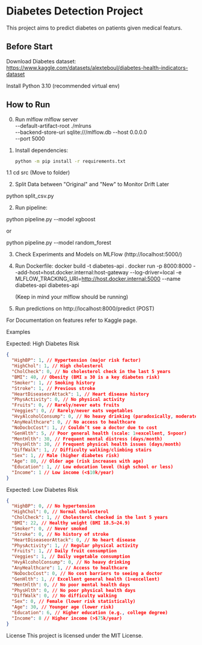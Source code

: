 # Diabetes Detection Project

This project aims to predict diabetes on patients given medical featurs.

## Before Start

Download Diabetes dataset: https://www.kaggle.com/datasets/alexteboul/diabetes-health-indicators-dataset

Install Python 3.10 (recommended virtual env)

## How to Run

0. Run mlflow
   mlflow server \
   --default-artifact-root ./mlruns \
   --backend-store-uri sqlite:///mlflow.db
   --host 0.0.0.0 \
   --port 5000

1. Install dependencies:

   ```bash
   python -m pip install -r requirements.txt
   ```

1.1 cd src (Move to folder)

2. Split Data between "Original" and "New" to Monitor Drift Later

python split_csv.py

2. Run pipeline:

python pipeline.py --model xgboost

or

python pipeline.py --model random_forest

3. Check Experiments and Models on MLFlow (http://localhost:5000/)

4. Run Dockerfile:
   docker build -t diabetes-api .
   docker run -p 8000:8000 --add-host=host.docker.internal:host-gateway --log-driver=local -e MLFLOW_TRACKING_URI=http://host.docker.internal:5000 --name diabetes-api diabetes-api

   (Keep in mind your mlflow should be running)

5. Run predictions on http://localhost:8000/predict (POST)

For Documentation on features refer to Kaggle page.

Examples

Expected: High Diabetes Risk

```json
{
  "HighBP": 1, // Hypertension (major risk factor)
  "HighChol": 1, // High cholesterol
  "CholCheck": 0, // No cholesterol check in the last 5 years
  "BMI": 40, // Obesity (BMI ≥ 30 is a key diabetes risk)
  "Smoker": 1, // Smoking history
  "Stroke": 1, // Previous stroke
  "HeartDiseaseorAttack": 1, // Heart disease history
  "PhysActivity": 0, // No physical activity
  "Fruits": 0, // Rarely/never eats fruits
  "Veggies": 0, // Rarely/never eats vegetables
  "HvyAlcoholConsump": 0, // No heavy drinking (paradoxically, moderate alcohol may reduce risk)
  "AnyHealthcare": 0, // No access to healthcare
  "NoDocbcCost": 1, // Couldn’t see a doctor due to cost
  "GenHlth": 5, // Poor general health (scale: 1=excellent, 5=poor)
  "MentHlth": 30, // Frequent mental distress (days/month)
  "PhysHlth": 30, // Frequent physical health issues (days/month)
  "DiffWalk": 1, // Difficulty walking/climbing stairs
  "Sex": 1, // Male (higher diabetes risk)
  "Age": 80, // Older age (risk increases with age)
  "Education": 1, // Low education level (high school or less)
  "Income": 1 // Low income (<$10k/year)
}
```

Expected: Low Diabetes Risk

```json
{
  "HighBP": 0, // No hypertension
  "HighChol": 0, // Normal cholesterol
  "CholCheck": 1, // Cholesterol checked in the last 5 years
  "BMI": 22, // Healthy weight (BMI 18.5–24.9)
  "Smoker": 0, // Never smoked
  "Stroke": 0, // No history of stroke
  "HeartDiseaseorAttack": 0, // No heart disease
  "PhysActivity": 1, // Regular physical activity
  "Fruits": 1, // Daily fruit consumption
  "Veggies": 1, // Daily vegetable consumption
  "HvyAlcoholConsump": 0, // No heavy drinking
  "AnyHealthcare": 1, // Access to healthcare
  "NoDocbcCost": 0, // No cost barriers to seeing a doctor
  "GenHlth": 1, // Excellent general health (1=excellent)
  "MentHlth": 0, // No poor mental health days
  "PhysHlth": 0, // No poor physical health days
  "DiffWalk": 0, // No difficulty walking
  "Sex": 0, // Female (lower risk statistically)
  "Age": 30, // Younger age (lower risk)
  "Education": 6, // Higher education (e.g., college degree)
  "Income": 8 // Higher income (>$75k/year)
}
```

License
This project is licensed under the MIT License.
